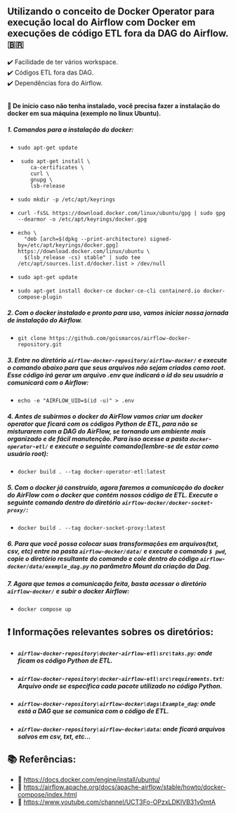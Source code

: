 
## Utilizando o conceito de Docker Operator para execução local do Airflow com Docker em execuções de código ETL fora da DAG do Airflow. 🇧🇷

:heavy_check_mark: Facilidade de ter vários workspace.<br>
:heavy_check_mark: Códigos ETL fora das DAG.<br>
:heavy_check_mark: Dependências fora do Airflow.
## 
#### :dart: De início caso não tenha instalado, você precisa fazer a instalação do docker em sua máquina (exemplo no linux Ubuntu).

##### 1. Comandos para a instalação do docker:

  - ```sudo apt-get update```

  - ```
     sudo apt-get install \
        ca-certificates \
        curl \
        gnupg \
        lsb-release
     ```
      
  - ```sudo mkdir -p /etc/apt/keyrings```

  - ```curl -fsSL https://download.docker.com/linux/ubuntu/gpg | sudo gpg --dearmor -o /etc/apt/keyrings/docker.gpg```
  
  - ```
    echo \
      "deb [arch=$(dpkg --print-architecture) signed-by=/etc/apt/keyrings/docker.gpg] https://download.docker.com/linux/ubuntu \
      $(lsb_release -cs) stable" | sudo tee /etc/apt/sources.list.d/docker.list > /dev/null
    ```
    
  - ```sudo apt-get update ```
    
  - ```sudo apt-get install docker-ce docker-ce-cli containerd.io docker-compose-plugin```

##### 2. Com o docker instalado e pronto para uso, vamos iniciar nossa jornada de instalação do Airflow.

- `git clone https://github.com/goismarcos/airflow-docker-repository.git`

##### 3. Entre no diretório *`airflow-docker-repository/airflow-docker/`* e execute o comando abaixo para que seus arquivos não sejam criados como root. Esse código irá gerar um arquivo .env que indicará o id do seu usuário a comunicará com o Airflow:

- `echo -e "AIRFLOW_UID=$(id -u)" > .env`

##### 4. Antes de subirmos o docker do AirFlow vamos criar um docker operator que ficará com os códigos Python de ETL, para não se misturarem com a DAG do AirFlow, se tornando um ambiente mais organizado e de fácil manutenção. Para isso acesse a pasta *`docker-operator-etl/`* e execute o seguinte comando(lembre-se de estar como usuário root):  

- `docker build . --tag docker-operator-etl:latest`

##### 5. Com o docker já construído, agora faremos a comunicação do docker do AirFlow com o docker que contém nossos código de ETL. Execute o seguinte comando dentro do diretório *`airflow-docker/docker-socket-proxy/`*:

- `docker build . --tag docker-socket-proxy:latest`

##### 6. Para que você possa colocar suas transformações em arquivos(txt, csv, etc) entre na pasta *`airflow-docker/data/`* e execute o comando *`$ pwd`*, copie o diretório resultante do comando e cole dentro do código *`airflow-docker/data/exemple_dag.py`* no parâmetro Mount da criação da Dag.

##### 7. Agora que temos a comunicação feita, basta acessar o diretório *`airflow-docker/`* e subir o docker Airflow:

- `docker compose up`

## :exclamation: Informações relevantes sobres os diretórios:
  - ##### *`airflow-docker-repository\docker-airflow-etl\src\taks.py`*: onde ficam os código Python de ETL.
  - ##### *`airflow-docker-repository\docker-airflow-etl\src\requirements.txt`*: Arquivo onde se especifica cada pacote utilizado no código Python.
  - ##### *`airflow-docker-repository\airflow-docker\dags\Example_dag`*: onde está a DAG que se comunica com o código de ETL.
  - ##### *`airflow-docker-repository\airflow-docker\data`*: onde ficará arquivos salvos em csv, txt, etc...

## 📚 Referências:
  - 🔗 https://docs.docker.com/engine/install/ubuntu/
  - 🔗 https://airflow.apache.org/docs/apache-airflow/stable/howto/docker-compose/index.html
  - 🔗 https://www.youtube.com/channel/UCT3Fo-OPzxLDKIVB31v0mtA







